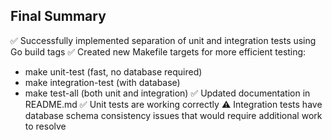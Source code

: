 ## Final Summary

✅ Successfully implemented separation of unit and integration tests using Go build tags
✅ Created new Makefile targets for more efficient testing:
   - make unit-test (fast, no database required)
   - make integration-test (with database)
   - make test-all (both unit and integration)
✅ Updated documentation in README.md
✅ Unit tests are working correctly
⚠️ Integration tests have database schema consistency issues that would require additional work to resolve
